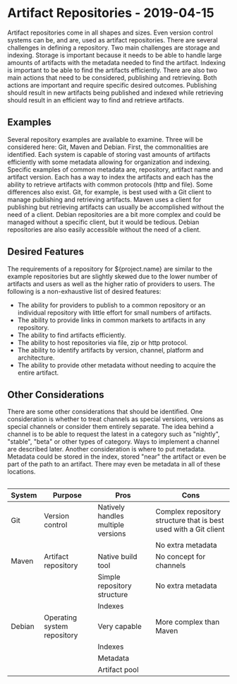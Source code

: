 # Artifact Repositories - 2019-04-15

Artifact repositories come in all shapes and sizes. Even version control systems
can be, and are, used as artifact repositories. There are several challenges in 
defining a repository. Two main challenges are storage and indexing. Storage is 
important because it needs to be able to handle large amounts of artifacts with 
the metadata needed to find the artifact. Indexing is important to be able to 
find the artifacts efficiently. There are also two main actions that need to be 
considered, publishing and retrieving. Both actions are important and require 
specific desired outcomes. Publishing should result in new artifacts being 
published and indexed while retrieving should result in an efficient way to find 
and retrieve artifacts.

## Examples
Several repository examples are available to examine. Three will be considered 
here: Git, Maven and Debian. First, the commonalities are identified. Each 
system is capable of storing vast amounts of artifacts efficiently with some 
metadata allowing for organization and indexing. Specific examples of common 
metadata are, repository, artifact name and artifact version. Each has a way to 
index the artifacts and each has the ability to retrieve artifacts with common 
protocols (http and file). Some differences also exist. Git, for example, is
best used with a Git client to manage publishing and retrieving artifacts. Maven
uses a client for publishing but retrieving artifacts can usually be 
accomplished without the need of a client. Debian repositories are a bit more 
complex and could be managed without a specific client, but it would be tedious.
Debian repositories are also easily accessible without the need of a client.

## Desired Features
The requirements of a repository for ${project.name} are similar to the example 
repositories but are slightly skewed due to the lower number of artifacts and 
users as well as the higher ratio of providers to users. The following is a 
non-exhaustive list of desired features:
- The ability for providers to publish to a common repository or an individual 
repository with little effort for small numbers of artifacts.
- The ability to provide links in common markets to artifacts in any repository.
- The ability to find artifacts efficiently.
- The ability to host repositories via file, zip or http protocol.
- The ability to identify artifacts by version, channel, platform and 
architecture.
- The ability to provide other metadata without needing to acquire the entire 
artifact.

## Other Considerations
There are some other considerations that should be identified. One consideration
is whether to treat channels as special versions, versions as special channels 
or consider them entirely separate. The idea behind a channel is to be able to
request the latest in a category such as "nightly", "stable", "beta" or other
types of category. Ways to implement a channel are described later. Another 
consideration is where to put metadata. Metadata could be stored in the index,
stored "near" the artifact or even be part of the path to an artifact. There may
even be metadata in all of these locations.

##

| System | Purpose | Pros | Cons |
|---|---|---|---|
| Git | Version control | Natively handles multiple versions |Complex repository structure that is best used with a Git client |
|  |  |  | No extra metadata |
| Maven | Artifact repository | Native build tool| No concept for channels |
|  |  | Simple repository structure | No extra metadata |
|  |  | Indexes |  |
|Debian| Operating system repository | Very capable | More complex than Maven |
|  |  | Indexes |  |
|  |  | Metadata |  |
|  |  | Artifact pool |  |


